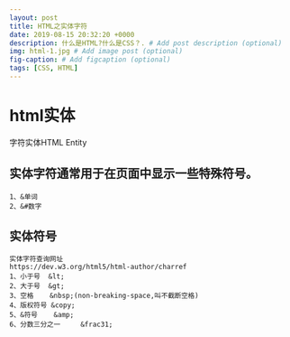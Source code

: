 ```yaml
---
layout: post
title: HTML之实体字符
date: 2019-08-15 20:32:20 +0000
description: 什么是HTML?什么是CSS？. # Add post description (optional)
img: html-1.jpg # Add image post (optional)
fig-caption: # Add figcaption (optional)
tags: [CSS, HTML]
---
```


# html实体
字符实体HTML Entity

## 实体字符通常用于在页面中显示一些特殊符号。
    1、&单词
    2、&#数字

## 实体符号
    实体字符查询网址
    https://dev.w3.org/html5/html-author/charref
    1、小于号  &lt;
    2、大于号  &gt;
    3、空格    &nbsp;(non-breaking-space,叫不截断空格)
    4、版权符号 &copy;
    5、&符号    &amp;
    6、分数三分之一     &frac31;
